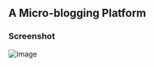 ## A Micro-blogging Platform

### Screenshot
![image](https://user-images.githubusercontent.com/93177337/197684158-385b98f0-12b5-4e17-8973-ea38708df472.png)
